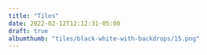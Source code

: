 ```yaml
---
title: "Tiles"
date: 2022-02-12T12:12:31-05:00
draft: true
albumthumb: "tiles/black-white-with-backdrops/15.png"
---
```



